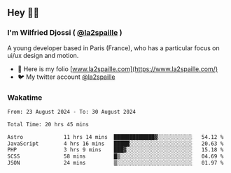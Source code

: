 ## Hey 👋🏾
### I'm Wilfried Djossi ( <a href="https://twitter.com/la2spaille/" target="_blank">@la2spaille</a> )
A young developer based in Paris (France), who has a particular focus on ui/ux design and motion.

- 🎨 Here is my folio [www.la2spaille.com](https://www.la2spaille.com/)
- 🐦 My twitter account [@la2spaille](https://twitter.com/la2spaille/)

### Wakatime
<!--START_SECTION:waka-->

```txt
From: 23 August 2024 - To: 30 August 2024

Total Time: 20 hrs 45 mins

Astro             11 hrs 14 mins  █████████████▓░░░░░░░░░░░   54.12 %
JavaScript        4 hrs 16 mins   █████░░░░░░░░░░░░░░░░░░░░   20.63 %
PHP               3 hrs 9 mins    ███▓░░░░░░░░░░░░░░░░░░░░░   15.18 %
SCSS              58 mins         █▒░░░░░░░░░░░░░░░░░░░░░░░   04.69 %
JSON              24 mins         ▒░░░░░░░░░░░░░░░░░░░░░░░░   01.97 %
```

<!--END_SECTION:waka-->
<!--
**la2spaille/la2spaille** is a ✨ _special_ ✨ repository because its `README.md` (this file) appears on your GitHub profile.

Here are some ideas to get you started:

- 🔭 I’m currently working on ...
- 🌱 I’m currently learning ...
- 👯 I’m looking to collaborate on ...
- 🤔 I’m looking for help with ...
- 💬 Ask me about ...
- 📫 How to reach me: ...
- 😄 Pronouns: ...
- ⚡ Fun fact: ...
-->
